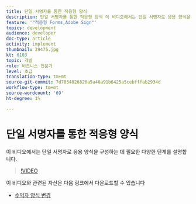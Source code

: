 ```yaml
---
title: 단일 서명자를 통한 적응형 양식
description: 단일 서명자를 통한 적응형 양식 이 비디오에서는 단일 서명자로 응용 양식을 구성하는 데 필요한 다양한 단계를 설명합니다.
feature: '"적응형 Forms,Adobe Sign"'
topics: development
audience: developer
doc-type: article
activity: implement
thumbnail: 39475.jpg
kt: 6103
topic: 개발
role: 비즈니스 전문가
level: 초급
translation-type: tm+mt
source-git-commit: 7d7034026826a5a46a91b6425a5cebfffab2934d
workflow-type: tm+mt
source-wordcount: '69'
ht-degree: 1%

---
```


# 단일 서명자를 통한 적응형 양식


이 비디오에서는 단일 서명자로 응용 양식을 구성하는 데 필요한 다양한 단계를 설명합니다.

>[!VIDEO](https://video.tv.adobe.com/v/39475/?quality=9&learn=on)

이 비디오와 관련된 자산은 다음 링크에서 다운로드할 수 있습니다

* [수익자 양식 변경  ](assets/change-of-beneficiary-form.zip)
